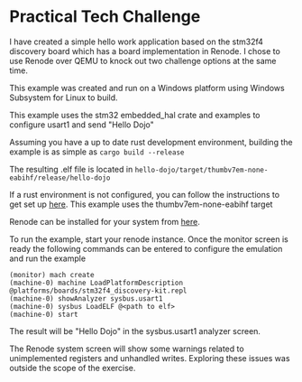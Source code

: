 # Practical Tech Challenge

I have created a simple hello work application based on the stm32f4 discovery board which has a board implementation in Renode.
I chose to use Renode over QEMU to knock out two challenge options at the same time.

This example was created and run on a Windows platform using Windows Subsystem for Linux to build.

This example uses the stm32 embedded_hal crate and examples to configure usart1 and send "Hello Dojo"

Assuming you have a up to date rust development environment, building the example is as simple as
`cargo build --release`

The resulting .elf file is located in `hello-dojo/target/thumbv7em-none-eabihf/release/hello-dojo`

If a rust environment is not configured, you can follow the instructions to get set up [here](https://docs.rust-embedded.org/book/intro/install.html). This example uses the thumbv7em-none-eabihf target

Renode can be installed for your system from [here](https://renode.io/#downloads).

To run the example, start your renode instance. Once the monitor screen is ready the following commands can be entered to configure the emulation and run the example
```
(monitor) mach create
(machine-0) machine LoadPlatformDescription @platforms/boards/stm32f4_discovery-kit.repl
(machine-0) showAnalyzer sysbus.usart1
(machine-0) sysbus LoadELF @<path to elf>
(machine-0) start
```
The result will be "Hello Dojo" in the sysbus.usart1 analyzer screen.

The Renode system screen will show some warnings related to unimplemented registers and unhandled writes. Exploring these issues was outside the scope of the exercise.

